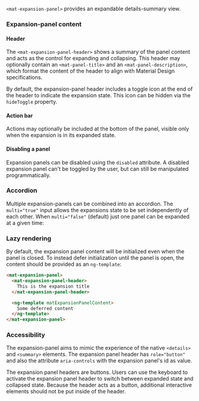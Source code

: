 `<mat-expansion-panel>` provides an expandable details-summary view.

<!-- example(expansion-overview) -->

### Expansion-panel content

#### Header

The `<mat-expansion-panel-header>` shows a summary of the panel content and acts
as the control for expanding and collapsing. This header may optionally contain an
`<mat-panel-title>` and an `<mat-panel-description>`, which format the content of the
header to align with Material Design specifications.

<!-- example({"example": "expansion-overview",
              "file": "expansion-overview-example.html", 
              "region": "basic-panel"}) -->
              
By default, the expansion-panel header includes a toggle icon at the end of the
header to indicate the expansion state. This icon can be hidden via the
`hideToggle` property.

<!-- example({"example": "expansion-overview",
              "file": "expansion-overview-example.html", 
              "region": "hide-toggle"}) -->         

#### Action bar

Actions may optionally be included at the bottom of the panel, visible only when the expansion
is in its expanded state.

<!-- example({"example": "expansion-steps",
              "file": "expansion-steps-example.html", 
              "region": "action-bar"}) -->
#### Disabling a panel

Expansion panels can be disabled using the `disabled` attribute. A disabled expansion panel can't
be toggled by the user, but can still be manipulated programmatically.

<!-- example({"example": "expansion-expand-collapse-all",
              "file": "expansion-expand-collapse-all-example.html", 
              "region": "disabled"}) -->

### Accordion

Multiple expansion-panels can be combined into an accordion. The `multi="true"` input allows the
expansions state to be set independently of each other. When `multi="false"` (default) just one
panel can be expanded at a given time:

<!-- example({"example": "expansion-expand-collapse-all",
              "file": "expansion-expand-collapse-all-example.html", 
              "region": "multi"}) -->

### Lazy rendering
By default, the expansion panel content will be initialized even when the panel is closed.
To instead defer initialization until the panel is open, the content should be provided as
an `ng-template`:
```html
<mat-expansion-panel>
  <mat-expansion-panel-header>
    This is the expansion title
  </mat-expansion-panel-header>

  <ng-template matExpansionPanelContent>
    Some deferred content
  </ng-template>
</mat-expansion-panel>
```

### Accessibility
The expansion-panel aims to mimic the experience of the native `<details>` and `<summary>` elements.
The expansion panel header has `role="button"` and also the attribute `aria-controls` with the
expansion panel's id as value.

The expansion panel headers are buttons. Users can use the keyboard to activate the expansion panel
header to switch between expanded state and collapsed state. Because the header acts as a button,
additional interactive elements should not be put inside of the header.
